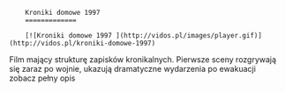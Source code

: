 
        Kroniki domowe 1997 
        =============
        
        [![Kroniki domowe 1997 ](http://vidos.pl/images/player.gif)](http://vidos.pl/kroniki-domowe-1997)
        
        
 Film mający strukturę zapisków kronikalnych. Pierwsze sceny rozgrywają się zaraz po wojnie, ukazują dramatyczne wydarzenia po ewakuacji zobacz pełny opis
    
